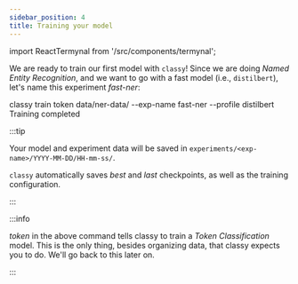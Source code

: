 ```yaml
---
sidebar_position: 4
title: Training your model
---
```


import ReactTermynal from '/src/components/termynal';

We are ready to train our first model with `classy`!
Since we are doing *Named Entity Recognition*, and we want to go with a fast model (i.e., `distilbert`),
let's name this experiment *fast-ner*:

<ReactTermynal>
  <span data-ty="input">classy train token data/ner-data/ --exp-name fast-ner --profile distilbert</span>
  <span data-ty="progress"></span>
  <span data-ty>Training completed</span>
</ReactTermynal>

<p />


:::tip

Your model and experiment data will be saved in `experiments/<exp-name>/YYYY-MM-DD/HH-mm-ss/`.

`classy` automatically saves *best* and *last* checkpoints, as well as the training configuration.

:::

:::info

*token* in the above command tells classy to train a *Token Classification* model. This is the only thing, besides
organizing data, that classy expects you to do. We'll go back to this later on.

:::
